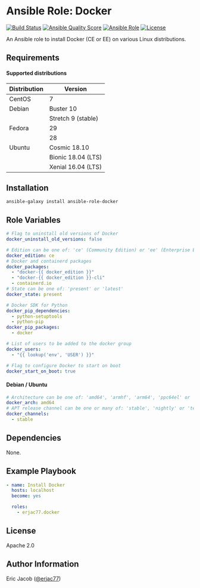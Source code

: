# Ansible Role: Docker

[![Build Status](https://travis-ci.com/erjac77/ansible-role-docker.svg?branch=master)](https://travis-ci.com/erjac77/ansible-role-docker)
[![Ansible Quality Score](https://img.shields.io/ansible/quality/14468)](https://galaxy.ansible.com/erjac77/docker)
[![Ansible Role](https://img.shields.io/ansible/role/14468)](https://galaxy.ansible.com/erjac77/docker)
[![License](https://img.shields.io/badge/License-Apache%202.0-yellowgreen.svg)](https://opensource.org/licenses/Apache-2.0)

An Ansible role to install Docker (CE or EE) on various Linux distributions.

## Requirements

#### Supported distributions

| Distribution | Version            |
| ------------ | ------------------ |
| CentOS       | 7                  |
| Debian       | Buster 10          |
|              | Stretch 9 (stable) |
| Fedora       | 29                 |
|              | 28                 |
| Ubuntu       | Cosmic 18.10       |
|              | Bionic 18.04 (LTS) |
|              | Xenial 16.04 (LTS) |

## Installation

```
ansible-galaxy install ansible-role-docker
```

## Role Variables

```yaml
# Flag to uninstall old versions of Docker
docker_uninstall_old_versions: false

# Edition can be one of: 'ce' (Community Edition) or 'ee' (Enterprise Edition)
docker_edition: ce
# Docker and containerd packages
docker_packages:
  - "docker-{{ docker_edition }}"
  - "docker-{{ docker_edition }}-cli"
  - containerd.io
# State can be one of: 'present' or 'latest'
docker_state: present

# Docker SDK for Python
docker_pip_dependencies:
  - python-setuptools
  - python-pip
docker_pip_packages:
  - docker

# List of users to be added to the docker group
docker_users:
  - "{{ lookup('env', 'USER') }}"

# Flag to configure Docker to start on boot
docker_start_on_boot: true
```

#### Debian / Ubuntu

```yaml
# Architecture can be one of: 'amd64', 'armhf', 'arm64', 'ppc64el' or 's390x'
docker_arch: amd64
# APT release channel can be one or many of: 'stable', 'nightly' or 'test'
docker_channels:
  - stable
```

## Dependencies

None.

## Example Playbook

```yaml
- name: Install Docker
  hosts: localhost
  become: yes

  roles:
    - erjac77.docker
```

## License

Apache 2.0

## Author Information

Eric Jacob ([@erjac77](https://github.com/erjac77))
